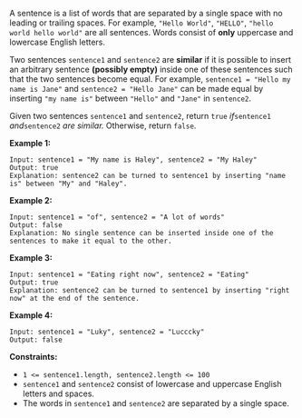 A sentence is a list of words that are separated by a single space with no
leading or trailing spaces. For example, `"Hello World"`, `"HELLO"`, `"hello
world hello world"` are all sentences. Words consist of **only** uppercase and
lowercase English letters.

Two sentences `sentence1` and `sentence2` are **similar** if it is possible to
insert an arbitrary sentence **(possibly empty)** inside one of these
sentences such that the two sentences become equal. For example, `sentence1 =
"Hello my name is Jane"` and `sentence2 = "Hello Jane"` can be made equal by
inserting `"my name is"` between `"Hello"` and `"Jane"` in `sentence2`.

Given two sentences `sentence1` and `sentence2`, return `true` _if_`sentence1`
_and_`sentence2` _are similar._ Otherwise, return `false`.



**Example 1:**

    
    
    Input: sentence1 = "My name is Haley", sentence2 = "My Haley"
    Output: true
    Explanation: sentence2 can be turned to sentence1 by inserting "name is" between "My" and "Haley".
    

**Example 2:**

    
    
    Input: sentence1 = "of", sentence2 = "A lot of words"
    Output: false
    Explanation: No single sentence can be inserted inside one of the sentences to make it equal to the other.
    

**Example 3:**

    
    
    Input: sentence1 = "Eating right now", sentence2 = "Eating"
    Output: true
    Explanation: sentence2 can be turned to sentence1 by inserting "right now" at the end of the sentence.
    

**Example 4:**

    
    
    Input: sentence1 = "Luky", sentence2 = "Lucccky"
    Output: false
    



**Constraints:**

  * `1 <= sentence1.length, sentence2.length <= 100`
  * `sentence1` and `sentence2` consist of lowercase and uppercase English letters and spaces.
  * The words in `sentence1` and `sentence2` are separated by a single space.

